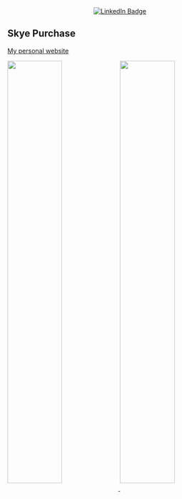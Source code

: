 <div id="header" align="center">
    <div id="badges">
        <a href="https://linkedin.com/in/skyepurchase">
            <img src="https://img.shields.io/badges/LinkedIn-blue?style=fo-the-badge&log-linkedin&logoColor=white" alt="LinkedIn Badge"/>
        </a>
    </div>
    <img src="https://komarev.com/ghpvc/?username=skyepurchase&style=flat-square&color=blue" alt=""/>
</div>

<h2 color="#8be9fd">Skye Purchase</h2>

[My personal website](https://atp45.user.srcf.net)

<a href="https://github.com/anuraghazra/github-readme-stats">
  <img align="center" src="https://github-readme-stats.vercel.app/api/top-langs/?username=skyepurchase&layout=compact&theme=dracula&langs_count=6&hide_border=true&card_width=445" width=49.3%/>
</a>
<a href="https://github.com/anuraghazra/github-readme-stats">
  <img align="center" src="https://github-readme-stats.vercel.app/api?username=skyepurchase&show_icons=true&theme=dracula&include_all_commits=true&hide_title=true&count_private=true&hide_border=true" width=49.3%/>
</a>

